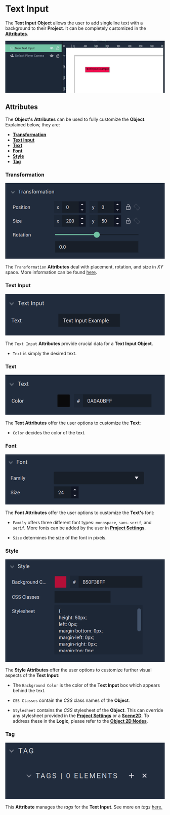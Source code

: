 # Text Input

The **Text Input** **Object** allows the user to add singleline text with a background to their **Project**. It can be completely customized in the [**Attributes**](textinput.md#attributes).

![Text Input.](../../../.gitbook/assets/textinputexample.png)

## Attributes


The **Object's** **Attributes** can be used to fully customize the **Object**. Explained below, they are:

* [**Transformation**](textinput.md#transformation)
* [**Text Input**](textinput.md#text-input)
* [**Text**](textinput.md#text)
* [**Font**](textinput.md#font)
* [**Style**](textinput.md#style)
* [**Tag**](textinput.md#tag)

### Transformation

![Transformation Attributes.](../../../.gitbook/assets/textinputimage220232.png)

The `Transformation` **Attributes** deal with placement, rotation, and size in *XY* space. More information can be found [here](../../attributes/common-attributes/transformation/README.md).

### Text Input

![Text Input Attributes.](../../../.gitbook/assets/textinputtextinputatts20232.png)

The `Text Input` **Attributes** provide crucial data for a **Text Input Object**.

* `Text` is simply the desired text.

### Text 

![Text Attributes.](../../../.gitbook/assets/textinputtextatts20232.png)

The **Text Attributes** offer the user options to customize the **Text**:

* `Color` decides the color of the text.

### Font

![Font Attributes.](../../../.gitbook/assets/textinputfontatts20232.png)

The **Font Attributes** offer the user options to customize the **Text's** font:

* `Family` offers three different font types: `monospace`, `sans-serif`, and `serif`. More fonts can be added by the user in [**Project Settings**](../../../modules/project-settings/fonts.md).

* `Size` determines the size of the font in pixels.

### Style

![Style Attributes.](../../../.gitbook/assets/textinputstyleatts20232.png)

The **Style Attributes** offer the user options to customize further visual aspects of the **Text Input**:

* The `Background Color` is the color of the **Text Input** box which appears behind the text.

* `CSS Classes` contain the *CSS* class names of the **Object**. 

* `Stylesheet` contains the *CSS* stylesheet of the **Object**. This can override any stylesheet provided in the [**Project Settings**](../../../modules/project-settings/style.md) or a [**Scene2D**](../../project-objects/scene2d.md). To address these in the **Logic**, please refer to the [**Object 2D Nodes**](../../../toolbox/incari/object2d/README.md).


### Tag

![Tag Attributes.](../../../.gitbook/assets/buttonattstag.png)

This **Attribute** manages the *tags* for the **Text Input**. See more on *tags* [here.](../../attributes/common-attributes/tag.md)
